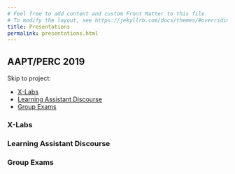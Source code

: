 ```yaml
---
# Feel free to add content and custom Front Matter to this file.
# To modify the layout, see https://jekyllrb.com/docs/themes/#overriding-theme-defaults
title: Presentations
permalink: presentations.html
---
```


## AAPT/PERC 2019
Skip to project:
- [X-Labs](#xlabs19)
- [Learning Assistant Discourse](#LAconv19)
- [Group Exams](#gpExams19)

### <a name="xlabs19">X-Labs</a>



### <a name="LAconv19">Learning Assistant Discourse</a>



### <a name="gpExams19">Group Exams</a>
